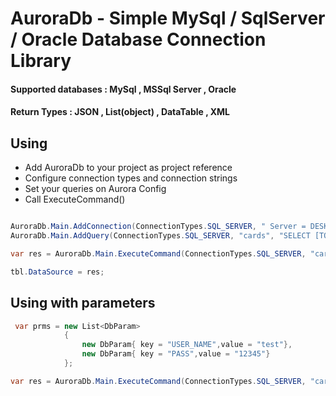 # AuroraDb - Simple MySql / SqlServer / Oracle Database Connection Library

#### Supported databases : MySql , MSSql Server , Oracle
#### Return Types : JSON , List(object) , DataTable , XML

## Using

* Add AuroraDb to your project as project reference
* Configure connection types and connection strings
* Set your queries on Aurora Config
* Call ExecuteCommand()

```cs

AuroraDb.Main.AddConnection(ConnectionTypes.SQL_SERVER, " Server = DESKTOP-serv\\SQLEXPRESS; Database =test_db; User Id = sertac;Password = 12345;");
AuroraDb.Main.AddQuery(ConnectionTypes.SQL_SERVER, "cards", "SELECT [TOTAL_CARD],[TOTAL_SOLD] ,[TOTAL_LEFT] FROM[example_table].[dbo].[v_card_stock]");

var res = AuroraDb.Main.ExecuteCommand(ConnectionTypes.SQL_SERVER, "cards", ReturnTypes.DataTable, new List<DbParam>());

tbl.DataSource = res;
```
## Using with parameters
```cs
 var prms = new List<DbParam>
            {
                new DbParam{ key = "USER_NAME",value = "test"},
                new DbParam{ key = "PASS",value = "12345"}
            };

var res = AuroraDb.Main.ExecuteCommand(ConnectionTypes.SQL_SERVER, "cards", ReturnTypes.JsonString, prms);
```
